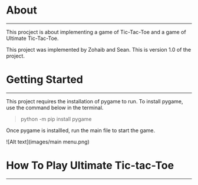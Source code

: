 # About
------------------
This procject is about implementing a game of Tic-Tac-Toe and a game of Ultimate Tic-Tac-Toe. 

This project was implemented by Zohaib and Sean.
This is version 1.0 of the project.

# Getting Started
------------------
This project requires the installation of pygame to run. To install pygame, use the command below in the terminal.
> python -m pip install pygame

Once pygame is installled, run the main file to start the game.

![Alt text](images/main menu.png)

# How To Play Ultimate Tic-tac-Toe
------------------


